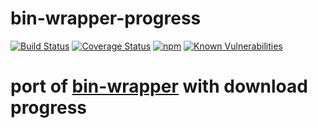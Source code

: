 # bin-wrapper-progress
[![Build Status](https://travis-ci.org/AkashaProject/bin-wrapper-progress.svg?branch=master)](https://travis-ci.org/AkashaProject/bin-wrapper-progress)
[![Coverage Status](https://coveralls.io/repos/github/AkashaProject/bin-wrapper-progress/badge.svg?branch=master)](https://coveralls.io/github/AkashaProject/bin-wrapper-progress?branch=master)
[![npm](https://img.shields.io/npm/dm/@akashaproject/bin-wrapper-progress.svg)](https://www.npmjs.com/package/@akashaproject/bin-wrapper-progress)
[![Known Vulnerabilities](https://snyk.io/test/github/akashaproject/bin-wrapper-progress/badge.svg)](https://snyk.io/test/github/akashaproject/bin-wrapper-progress)

# port of [bin-wrapper](https://github.com/kevva/bin-wrapper) with download progress